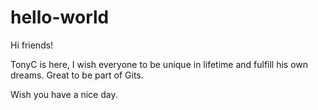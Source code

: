 # hello-world

  Hi friends!
  
  TonyC is here, I wish everyone to be unique in lifetime and fulfill his own dreams.
  Great to be part of Gits.
  
  Wish you have a nice day.
